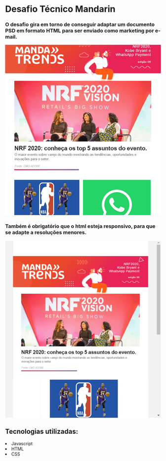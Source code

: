 # Desafio Técnico Mandarin


### O desafio gira em torno de conseguir adaptar um documento PSD em formato HTML para ser enviado como marketing por e-mail.
<img src="./print.png" />

### Também é obrigatório que o html esteja responsivo, para que se adapte a resoluções menores.
<img src="./print2.png" />

## Tecnologias utilizadas:
<li>Javascript</li>
<li>HTML</li>
<li>CSS</li>

